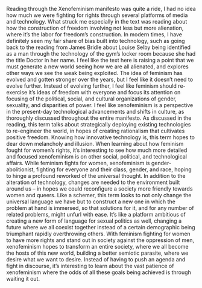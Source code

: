 Reading through the Xenofeminism manifesto was quite a ride, I had no idea how much we were fighting for rights through several platforms of media and technology. What struck me especially in the text was reading about how the construction of freedom involving not less but more alienation, where it’s the labor for freedom’s construction. In modern times, I have definitely seen my fair share of bias built into technology, such as going back to the reading from James Bridle about Louise Selby being identified as a man through the technology of the gym’s locker room because she had the title Doctor in her name. I feel like the text here is raising a point that we must generate a new world seeing how we are all alienated, and explores other ways we see the weak being exploited. The idea of feminism has evolved and gotten stronger over the years, but I feel like it doesn’t need to evolve further. Instead of evolving further, I feel like feminism should re-exercise it’s ideas of freedom with everyone and focus its attention on focusing of the political, social, and cultural organizations of gender, sexuality, and disparities of power. I feel like xenofeminism is a perspective in the present-day technological advancements and shifts in culture, as thoroughly discussed throughout the entire manifesto. As discussed in the reading, this term talks about strategically deploying existing technologies to re-engineer the world, in hopes of creating rationalism that cultivates positive freedom. Knowing how innovative technology is, this term hopes to dear down melancholy and illusion. When learning about how feminism fought for women’s rights, it’s interesting to see how much more detailed and focused xenofeminism is on other social, political, and technological affairs. While feminism fights for women, xenofeminism is gender-abolitionist, fighting for everyone and their class, gender, and race, hoping to hinge a profound reworked of the universal thought. In addition to the alteration of technology, changes are needed to the environment built around us – in hopes we could reconfigure a society more friendly towards women and queers. Like a schemer, this term looks to not only change the universal language we have but to construct a new one in which the problem at hand is immersed, so that solutions for it, and for any number of related problems, might unfurl with ease. It’s like a platform ambitious of creating a new form of language for sexual politics as well, changing a future where we all coexist together instead of a certain demographic being triumphant rapidly overthrowing others. With feminism fighting for women to have more rights and stand out in society against the oppression of men, xenofeminism hopes to transform an entire society, where we all become the hosts of this new world, building a better semiotic parasite, where we desire what we want to desire. Instead of having to push an agenda and fight in discourse, it’s interesting to learn about the vast patience of xenofeminism where the odds of all these goals being achieved is through waiting it out. 
